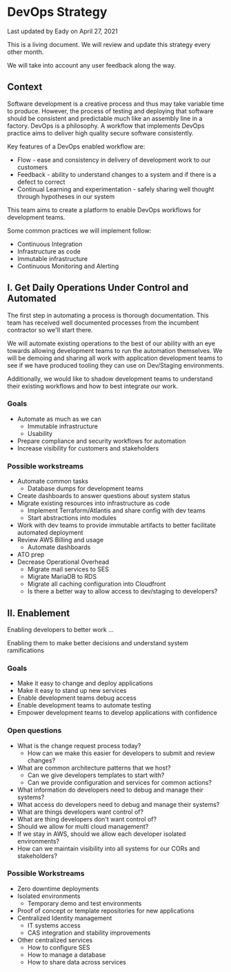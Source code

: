 # DevOps Strategy

Last updated by Eady on April 27, 2021

This is a living document. We will review and update this strategy every other month.

We will take into account any user feedback along the way.

## Context

Software development is a creative process and thus may take variable time to produce.
However, the process of testing and deploying that software should be consistent and predictable much like an assembly line in a factory.
DevOps is a philosophy.
A workflow that implements DevOps practice aims to deliver high quality secure software consistently.

Key features of a DevOps enabled workflow are:

- Flow - ease and consistency in delivery of development work to our customers
- Feedback - ability to understand changes to a system and if there is a defect to correct
- Continual Learning and experimentation - safely sharing well thought through hypotheses in our system

This team aims to create a platform to enable DevOps workflows for development teams.

Some common practices we will implement follow:

- Continuous Integration
- Infrastructure as code
- Immutable infrastructure
- Continuous Monitoring and Alerting

## I. Get Daily Operations Under Control and Automated

The first step in automating a process is thorough documentation.
This team has received well documented processes from the incumbent contractor so we'll start there.

We will automate existing operations to the best of our ability with an eye towards allowing development teams to run the automation themselves.
We will be demoing and sharing all work with application development teams to see if we have produced tooling they can use on Dev/Staging environments.

Additionally, we would like to shadow development teams to understand their existing workflows and how to best integrate our work.

### Goals

- Automate as much as we can
  - Immutable infrastructure
  - Usability
- Prepare compliance and security workflows for automation
- Increase visibility for customers and stakeholders

### Possible workstreams

- Automate common tasks
  - Database dumps for development teams
- Create dashboards to answer questions about system status
- Migrate existing resources into infrastructure as code
  - Implement Terraform/Atlantis and share config with dev teams
  - Start abstractions into modules
- Work with dev teams to provide immutable artifacts to better facilitate automated deployment
- Review AWS Billing and usage
  - Automate dashboards
- ATO prep
- Decrease Operational Overhead
  - Migrate mail services to SES
  - Migrate MariaDB to RDS
  - Migrate all caching configuration into Cloudfront
  - Is there a better way to allow access to dev/staging to developers?

## II. Enablement

Enabling developers to better work ...

Enabling them to make better decisions and understand system ramifications

### Goals

- Make it easy to change and deploy applications
- Make it easy to stand up new services
- Enable development teams debug access
- Enable development teams to automate testing
- Empower development teams to develop applications with confidence

### Open questions

- What is the change request process today?
  - How can we make this easier for developers to submit and review changes?
- What are common architecture patterns that we host?
  - Can we give developers templates to start with?
  - Can we provide configuration and services for common actions?
- What information do developers need to debug and manage their systems?
- What access do developers need to debug and manage their systems?
- What are things developers want control of?
- What are thing developers don't want control of?
- Should we allow for multi cloud management?
- If we stay in AWS, should we allow each developer isolated environments?
- How can we maintain visibility into all systems for our CORs and stakeholders?

### Possible Workstreams

- Zero downtime deployments
- Isolated environments
  - Temporary demo and test environments
- Proof of concept or template repositories for new applications
- Centralized Identity management
  - IT systems access
  - CAS integration and stability improvements
- Other centralized services
  - How to configure SES
  - How to manage a database
  - How to share data across services
